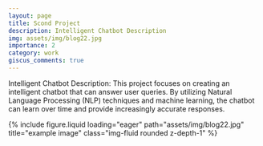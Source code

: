 ```yaml
---
layout: page
title: Scond Project
description: Intelligent Chatbot Description
img: assets/img/blog22.jpg
importance: 2
category: work
giscus_comments: true
---
```


Intelligent Chatbot Description: This project focuses on creating an intelligent chatbot that can answer user queries. By utilizing Natural Language Processing (NLP) techniques and machine learning, the chatbot can learn over time and provide increasingly accurate responses.

 <div class="row">
    <div class="col-sm mt-3 mt-md-0">
        {% include figure.liquid loading="eager" path="assets/img/blog22.jpg" title="example image" class="img-fluid rounded z-depth-1" %}
    </div>
</div>
